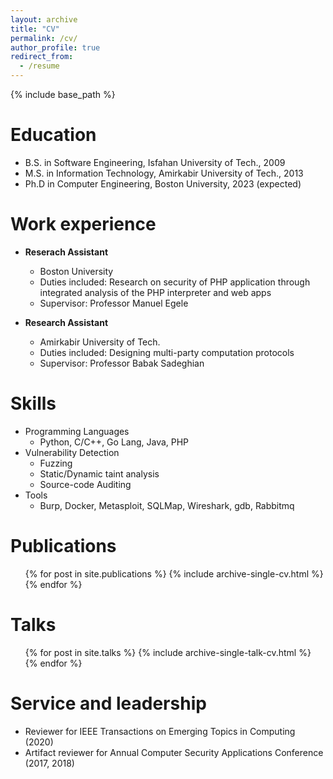 ```yaml
---
layout: archive
title: "CV"
permalink: /cv/
author_profile: true
redirect_from:
  - /resume
---
```


{% include base_path %}

Education
======
* B.S. in Software Engineering, Isfahan University of Tech., 2009
* M.S. in Information Technology, Amirkabir University of Tech., 2013
* Ph.D in Computer Engineering, Boston University, 2023 (expected)

Work experience
======
* **Reserach Assistant**
  * Boston University
  * Duties included: Research on security of PHP application through integrated analysis of the PHP interpreter and web apps
  * Supervisor: Professor Manuel Egele

* **Research Assistant**
  * Amirkabir University of Tech.
  * Duties included: Designing multi-party computation protocols
  * Supervisor: Professor Babak Sadeghian
  
Skills
======
* Programming Languages
  * Python, C/C++, Go Lang, Java, PHP
* Vulnerability Detection
  * Fuzzing
  * Static/Dynamic taint analysis
  * Source-code Auditing
* Tools
  * Burp, Docker, Metasploit, SQLMap, Wireshark, gdb, Rabbitmq

Publications
======
  <ul>{% for post in site.publications %}
    {% include archive-single-cv.html %}
  {% endfor %}</ul>
  
Talks
======
  <ul>{% for post in site.talks %}
    {% include archive-single-talk-cv.html %}
  {% endfor %}</ul>

  
Service and leadership
======
* Reviewer for IEEE Transactions on Emerging Topics in Computing (2020)
* Artifact reviewer for Annual Computer Security Applications Conference (2017, 2018)

